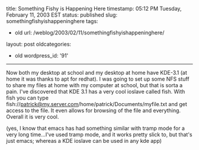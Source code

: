 title: Something Fishy is Happening Here
timestamp: 05:12 PM Tuesday, February 11, 2003 EST
status: published
slug: somethingfishyishappeninghere
tags:
- old
url: /weblog/2003/02/11/somethingfishyishappeninghere/

layout: post
oldcategories:
- old
wordpress_id: '91'

---

Now both my desktop at school and my desktop at home have KDE-3.1 (at home it was thanks to apt for redhat).  I was going to set up some NFS stuff to share my files at home with my computer at school, but that is sorta a pain.  I've discovered that KDE 3.1 has a very cool ioslave called fish.  With fish you can type fish://patrick@my.server.com/home/patrick/Documents/myfile.txt and get access to the file.  It even allows for browsing of the file and everything.  Overall it is very cool.

(yes, I know that emacs has had something similar with tramp mode for a very long time...I've used tramp mode, and it works pretty slick to, but that's just emacs; whereas a KDE ioslave can be used in any kde app)

